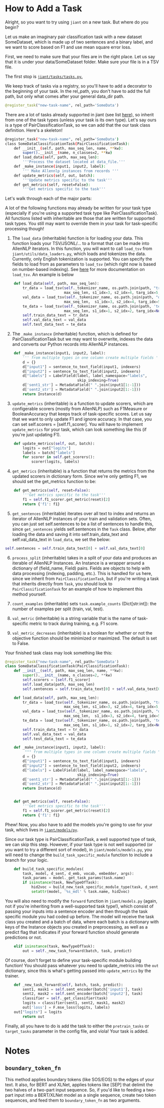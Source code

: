 # How to Add a Task
Alright, so you want to try using `jiant` on a new task.
But where do you begin?


Let us make an imaginary pair classification task with a new dataset SomeDataset, which is made up of two sentences and a binary label, and we want to score based on F1 and use mean square error loss.

First, we need to make sure that your files are in the right place.  Let us say that it is under your data/SomeDataset folder. Make sure your file is in a TSV file.

The first stop is [`jiant/tasks/tasks.py`.
](https://github.com/nyu-mll/jiant/blob/master/jiant/tasks/tasks.py)

We keep track of tasks via a registry, so you'll have to add a decorator to the beginning of your task. In the rel_path, you don't have to add the full path, but only what comes after your general data_dir path.

```python
@register_task("new-task-name", rel_path='SomeData')
```
There are a lot of tasks already supported in jiant (see list [here](https://jiant.info/documentation#/?id=running)), so inherit from one of the task types (unless your task is its own type). Let's say ours is a type of PairClassificationTask, so we can add that the our task class definition. Here's a skeleton!


```sh
@register_task("new-task-name", rel_path='SomeData')
class SomeDataClassificationTask(PairClassificationTask):
    def __init__(self, path, max_seq_len, name, **kw):
        super().__init__(name, n_classes=2, **kw)
    def load_data(self, path, max_seq_len):
        '''Process the dataset located at data_file.'''
    def _make_instance(input1, input2, label):
    	''' Make Allennlp instances from records '''
    def update_metrics(self, out, batch):
        '''Update metrics specific to the task'''
    def get_metrics(self, reset=False):
        '''Get metrics specific to the task'''
```



Let's walk through each of the major parts:

A lot of the following functions may already be written for your task type (especially if you're using a supported task type like PairClassificationTask). All functions listed with inheritable are those that are written for supported task types. You still may want to override them in your task for task-specific processing though!



1.  The `load_data` (inheritable) function is for loading your data. This function loads your TSV/JSONL/... to a format that can be made into AllenNLP iterators. In this function, you will want to call `load_tsv` from `jiant/utils/data_loaders.py`, which loads and tokenizes the data. Currently, only English tokenization is supported. You can specify the fields to load from as parameters to `load_tsv` (which right now is based on number-based indexing). See [here](https://github.com/jsalt18-sentence-repl/jiant/blob/master/jiant/utils/data_loaders.py) for more documentation on `load_tsv`.  An example is below

```python
    def load_data(self, path, max_seq_len):
        tr_data = load_tsv(self._tokenizer_name, os.path.join(path, "train.tsv"),
                           max_seq_len, s1_idx=3, s2_idx=4, targ_idx=5, skip_rows=1)
        val_data = load_tsv(self._tokenizer_name, os.path.join(path, "dev.tsv"),
                           max_seq_len,  s1_idx=3, s2_idx=4, targ_idx=5, skip_rows=1)
        te_data = load_tsv(self._tokenizer_name, os.path.join(path, 'test.tsv'),
                           max_seq_len, s1_idx=1, s2_idx=2, targ_idx=None, idx_idx=0, skip_rows=1)
        self.train_data_text = tr_data
        self.val_data_text = val_data
        self.test_data_text = te_data

  ```

2.  The `_make_instance` (inheritable) function, which is defined for PairClassificationTask but we may want to overwrite, indexes the data and converts our Python records into AllenNLP instances.
```python
    def _make_instance(input1, input2, label):
        ''' from multiple types in one column create multiple fields '''
        d = {}
        d["input1"] = sentence_to_text_field(input1, indexers)
        d["input2"] = sentence_to_text_field(input2, indexers)
        d["labels"] = LabelField(label, label_namespace="labels",
                                 skip_indexing=True)
        d['sent1_str'] = MetadataField(" ".join(input1[1:-1]))
        d['sent2_str'] = MetadataField(" ".join(input2[1:-1]))
        return Instance(d)
 ```
3. `update_metrics` (inheritable) is a function to update scorers, which are configerable scorers (mostly from AllenNLP) such as F1Measure or BooleanAccuracy that keeps track of task-specific scores. Let us say that we want to only update F1 and ignore accuracy. In that case, you can set self.scorers = [self.f1_scorer]. You will have to implement `update_metrics` for your task, which can look something like this (if you're just updating F1).  

```python
    def update_metrics(self, out, batch):
        logits = out["logits"]
        labels = batch["labels"]
        for scorer in self.get_scorers():
            scorer(logits, labels)
```
4. `get_metrics` (inheritable) is a function that returns the metrics from the updated scorers in dictionary form. Since we're only getting F1, we should set the get_metrics function to be:
```python
    def get_metrics(self, reset=False):
        '''Get metrics specific to the task'''
        f1 = self.f1_scorer.get_metric(reset)[2]
        return {'f1': f1}
```
5. `get_sentences` (inheritable) iterates over all text to index and returns an iterator of AllenNLP instances of your train and validation sets. Often, you can just set self.sentences to be a list of sentences to handle this, since `get_sentences` yields self.sentences in the `Task` class. Below, after loading the data and saving it into self.train_data_text and self.val_data_text in `load_data`, we set the below:
```python
self.sentences = self.train_data_text[0] + self.val_data_text[0]
```
6. `process_split` (inheritable) takes in a split of your data and produces an iterable of AllenNLP Instances. An Instance is a wrapper around a dictionary of (field_name, Field) pairs. Fields are objects to help with data processing (indexing, padding, etc.). This is handled for us here, since we inherit from `PairClassificationTask`, but if you're writing a task that inherits directly from `Task`, you should look to `PairClassificationTask` for an example of how to implement this method yourself.

7. `count_examples` (inheritable) sets `task.example_counts` (Dict[str:int]): the number of examples per split (train, val, test).

8. `val_metric` (inheritable) is a string variable that is the name of task-specific metric to track during training, e.g. F1 score.

9. `val_metric_decreases` (inheritable) is a boolean for whether or not the objective function should be minimized or maximized. The default is set to False.


Your finished task class may look something like this:


```python
@register_task("new-task-name", rel_path='SomeData')
class SomeDataClassificationTask(PairClassificationTask):
    def __init__(self, path, max_seq_len, name, **kw):
        super().__init__(name, n_classes=2, **kw)
        self.scorers = [self.f1_scorer]
        self.load_data(path, max_seq_len)
        self.sentences = self.train_data_text[0] + self.val_data_text[0]

    def load_data(self, path, max_seq_len):
        tr_data = load_tsv(self._tokenizer_name, os.path.join(path, "train.tsv"),
                           max_seq_len, s1_idx=3, s2_idx=4, targ_idx=5, skip_rows=1)
        val_data = load_tsv(self._tokenizer_name, os.path.join(path, "dev.tsv"),
                           max_seq_len,  s1_idx=3, s2_idx=4, targ_idx=5, skip_rows=1)
        te_data = load_tsv(self._tokenizer_name, os.path.join(path, 'test.tsv'),
                           max_seq_len, s1_idx=1, s2_idx=2, targ_idx=None, idx_idx=0, skip_rows=1)
        self.train_data_text = tr_data
        self.val_data_text = val_data
        self.test_data_text = te_data

    def _make_instance(input1, input2, label):
         """ from multiple types in one column create multiple fields """
        d = {}
        d["input1"] = sentence_to_text_field(input1, indexers)
        d["input2"] = sentence_to_text_field(input2, indexers)
        d["labels"] = LabelField(label, label_namespace="labels",
                                 skip_indexing=True)
        d['sent1_str'] = MetadataField(" ".join(input1[1:-1]))
        d['sent2_str'] = MetadataField(" ".join(input2[1:-1]))
        return Instance(d)


    def get_metrics(self, reset=False):
        '''Get metrics specific to the task'''
        f1 = self.f1_scorer.get_metric(reset)[2]
        return {'f1': f1}
```

Phew! Now, you also have to add the models you're going to use for your task, which lives in [`jiant/models/py`](https://github.com/nyu-mll/jiant/blob/master/jiant/models.py).

Since our task type is PairClassificationTask, a well supported type of task, we can skip this step. However, if your task type is not well supported (or you want to try a different sort of model), in `jiant/models/models.py`, you will need to change the `build_task_specific_module` function to include a branch for your logic.
```python
	def build_task_specific_modules(
        task, model, d_sent, d_emb, vocab, embedder, args):
        task_params = model._get_task_params(task.name)
        if isinstance(task, NewTypeOfTask):
        	hid2voc = build_new_task_specific_module_type(task, d_sent, args)
        	setattr(model, '%s_mdl' % task.name, hid2voc)
```

You will also need to modify the `forward` function in `jiant/models.py` (again, not if you're inheriting from a well-supported task type!), which consist of passing your inputs into a sentence encoder and then through the task specific module you had coded up before. The model will receive the task class you created and a batch of data, where each batch is a dictionary with keys of the Instance objects you created in preprocessing, as well as a predict flag that indicates if your forward function should generate predictions or not.


```python
    elif isinstance(task, NewTypeOfTask):
        out = self._new_task_forward(batch, task, predict)
```

Of course, don't forget to define your task-specific module building function! You should pass whatever you need to update_metrics into the `out` dictionary, since this is what's getting passed into `update_metrics` by the trainer.

```python
    def _new_task_forward(self, batch, task, predict):
        sent1, mask1 = self.sent_encoder(batch['input1'], task)
        sent2, mask2 = self.sent_encoder(batch['input2'], task)
        classifier = self._get_classifier(task)
        logits = classifier(sent1, sent2, mask1, mask2)
        out['loss'] = F.mse_loss(logits, labels)
	out["logits"] = logits      
        return out
```
Finally, all you have to do is add the task to either the `pretrain_tasks` or `target_tasks` parameter in the config file, and viola! Your task is added.

# Notes

## `boundary_token_fn`

This method applies boundary tokens (like SOS/EOS) to the edges of your text. It also, for BERT and XLNet, applies tokens like [SEP] that delimit the two halves of a two-part input sequence. So, if you'd like to feeding a two-part input into a BERT/XLNet model as a single sequence, create two token sequences, and feed them to `boundary_token_fn` as two arguments.
